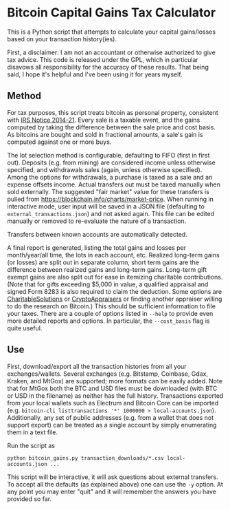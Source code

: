 Bitcoin Capital Gains Tax Calculator
====================================

This is a Python script that attempts to calculate your capital gains/losses
based on your transaction history(ies).

First, a disclaimer: I am not an accountant or otherwise authorized to give tax advice.
This code is released under the GPL, which in particular disavows all responsibility for the accuracy of these results.
That being said, I hope it's helpful and I've been using it for years myself.

Method
------

For tax purposes, this script treats bitcoin as personal property,
consistent with [IRS Notice 2014-21](https://www.irs.gov/newsroom/irs-virtual-currency-guidance).
Every sale is a taxable event, and the gains computed by taking the difference between the sale price and cost basis.
As bitcoins are bought and sold in fractional amounts, a sale's gain is computed against one or more buys.

The lot selection method is configurable, defaulting to FIFO (first in first out).
Deposits (e.g. from mining) are considered income unless otherwise specified,
and withdrawals sales (again, unless otherwise specified).
Among the options for withdrawals, a purchase is taxed as a sale and an expense
offsets income.  Actual transfers out must be taxed manually when sold externally.
The suggested "fair market" value for these transfers is pulled from
https://blockchain.info/charts/market-price.
When running in interactive mode, user input will be saved in a JSON file
(defaulting to `external_transactions.json`) and not asked again.
This file can be edited manually or removed to
re-evaluate the nature of a transaction.

Transfers between known accounts are automatically detected.

A final report is generated, listing the total gains and losses per month/year/all time,
the lots in each account, etc.
Realized long-term gains (or losses) are split out in separate column, short term
gains are the difference between realized gains and long-term gains.
Long-term gift exempt gains are also split out for ease in itemizing charitable
contributions.
(Note that for gifts exceeding $5,000 in value, a qualified appraisal
and signed Form 8283 is also required to claim the deduction.
Some options are [CharitableSolutions](http://charitablesolutionsllc.com/virtual-currency-appraisals/)
or [CryptoAppraisers](https://cryptoappraisers.com/)
or finding another appraiser willing to do the research on Bitcoin.)
This should be sufficient information to file your taxes.
There are a couple of options listed in `--help` to provide even more detailed
reports and options.  In particular, the `--cost_basis` flag is quite useful.


Use
---

First, download/export all the transaction histories from all your exchanges/wallets.
Several exchanges (e.g. Bitstamp, Coinbase, Gdax, Kraken, and MtGox) are supported; more formats can be easily added.
Note that for MtGox both the BTC and USD files must be downloaded (with BTC or USD in the filename) as neither has the full history.
Transactions exported from your local wallets such as Electrum and Bitcoin Core can be imported (e.g. `bitcoin-cli listtransactions '*' 1000000 > local-accounts.json`).
Additionally, any set of public addresses (e.g. from a wallet that does not support export)
can be treated as a single account by simply enumerating them in a text file.

Run the script as

    python bitcoin_gains.py transaction_downloads/*.csv local-accounts.json ...

This script will be interactive, it will ask questions about external transfers.
To accept all the defaults (as explained above) one can use the `-y` option.
At any point you may enter "quit" and it will remember the answers you have
provided so far.
